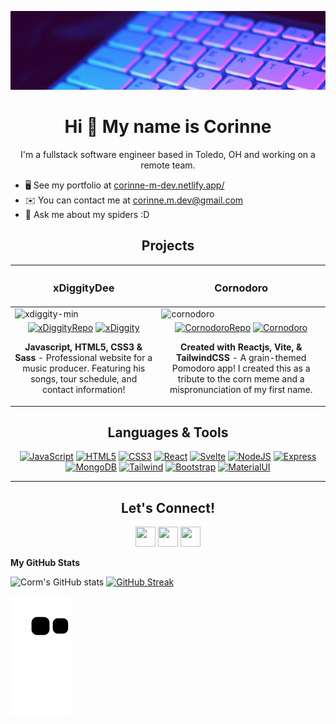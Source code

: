 ![](https://github.com/FullStackCorm/FullStackCorm/blob/main/banner.png)
<div align="center">
  <h1>Hi 👋 My name is Corinne</h1>
  <p>I'm a fullstack software engineer based in Toledo, OH and working on a remote team.
</div>

* 🖥️  See my portfolio at [corinne-m-dev.netlify.app/](http://corinne-m-dev.netlify.app/)
* ✉️  You can contact me at [corinne.m.dev@gmail.com](mailto:corinne.m.dev@gmail.com)
* 💬  Ask me about my spiders :D

<div align="center">
  <h2>Projects</h2>
</div>

| <h3>xDiggityDee</h3>  | <h3>Cornodoro</h3> |
| ------------- | ------------- |
| ![xdiggity-min](https://user-images.githubusercontent.com/101738478/235507404-a6de8be3-7838-43eb-a31f-2e7659551dc0.gif) |  ![cornodoro](https://user-images.githubusercontent.com/101738478/235510631-23bf885d-b88a-4138-9aa5-a57436ccbd5d.gif)|
| <div align="center">[![xDiggityRepo][xDiggityRepo]][xDiggityRepo-url] [![xDiggity][xDiggityDee]][xDiggityDee-url]</div> <p align="center">**Javascript, HTML5, CSS3 & Sass** - Professional website for a music producer. Featuring his songs, tour schedule, and contact information!</p>| <div align="center"> [![CornodoroRepo][CornodoroRepo]][CornodoroRepo-url] [![Cornodoro][Cornodoro]][Cornodoro-url]</div> <p align="center">**Created with Reactjs, Vite, & TailwindCSS** - A grain-themed Pomodoro app! I created this as a tribute to the corn meme and a mispronunciation of my first name.</p>  |


<div align="center">
  <h2>Languages & Tools</h2>
</div>

<p align="center">
  <a href="https://developer.mozilla.org/en-US/docs/Web/JavaScript" target="_blank" rel="noreferrer"><img src="https://raw.githubusercontent.com/danielcranney/readme-generator/main/public/icons/skills/javascript-colored.svg" width="36" height="36" alt="JavaScript" /></a>
  <a href="https://developer.mozilla.org/en-US/docs/Glossary/HTML5" target="_blank" rel="noreferrer"><img src="https://raw.githubusercontent.com/danielcranney/readme-generator/main/public/icons/skills/html5-colored.svg" width="36" height="36" alt="HTML5" /></a>
  <a href="https://www.w3.org/TR/CSS/#css" target="_blank" rel="noreferrer"><img src="https://raw.githubusercontent.com/danielcranney/readme-generator/main/public/icons/skills/css3-colored.svg" width="36" height="36" alt="CSS3" /></a>
  <a href="https://reactjs.org/" target="_blank" rel="noreferrer"><img src="https://raw.githubusercontent.com/danielcranney/readme-generator/main/public/icons/skills/react-colored.svg" width="36" height="36" alt="React" /></a>
  <a href="https://svelte.dev/" target="_blank" rel="noreferrer"><img src="https://raw.githubusercontent.com/danielcranney/readme-generator/main/public/icons/skills/svelte-colored.svg" width="36" height="36" alt="Svelte" /></a>
  <a href="https://nodejs.org/en/" target="_blank" rel="noreferrer"><img src="https://raw.githubusercontent.com/danielcranney/readme-generator/main/public/icons/skills/nodejs-colored.svg" width="36" height="36" alt="NodeJS" /></a>
  <a href="https://expressjs.com/" target="_blank" rel="noreferrer"><img src="https://raw.githubusercontent.com/danielcranney/readme-generator/main/public/icons/skills/express-colored.svg" width="36" height="36" alt="Express" /></a>
  <a href="https://www.mongodb.com/" target="_blank" rel="noreferrer"><img src="https://raw.githubusercontent.com/danielcranney/readme-generator/main/public/icons/skills/mongodb-colored.svg" width="36" height="36" alt="MongoDB" /></a>
  <a href="https://www.tailwindcss.com/" target="_blank" rel="noreferrer"><img src="https://raw.githubusercontent.com/danielcranney/readme-generator/main/public/icons/skills/tailwindcss-colored.svg" width="36" height="36" alt="Tailwind" /></a>
  <a href="https://getbootstrap.com/" target="_blank" rel="noreferrer"><img src="https://raw.githubusercontent.com/danielcranney/readme-generator/main/public/icons/skills/bootstrap-colored.svg" width="36" height="36" alt="Bootstrap" /></a>
  <a href="https://mui.com/" target="_blank" rel="noreferrer"><img src="https://raw.githubusercontent.com/danielcranney/readme-generator/main/public/icons/skills/materialui-colored.svg" width="36" height="36" alt="MaterialUI" /></a>
</p>

<hr />

<div align="center">
  <h2>Let's Connect!</h2>
</div>

<p align="center"> <a href="https://www.github.com/FullStackCorm" target="_blank" rel="noreferrer"><img src="https://raw.githubusercontent.com/danielcranney/readme-generator/main/public/icons/socials/github.svg" width="32" height="32" /></a> <a href="https://www.linkedin.com/in/corinne-manon-michael/" target="_blank" rel="noreferrer"><img src="https://raw.githubusercontent.com/danielcranney/readme-generator/main/public/icons/socials/linkedin.svg" width="32" height="32" /></a> <a href="https://www.twitter.com/FullStackCorm" target="_blank" rel="noreferrer"><img src="https://raw.githubusercontent.com/danielcranney/readme-generator/main/public/icons/socials/twitter.svg" width="32" height="32" /></a></p>

<b>My GitHub Stats</b>

![Corm's GitHub stats](https://github-readme-stats.vercel.app/api?username=FullStackCorm&theme=aura&show_icons=true)
[![GitHub Streak](https://github-readme-streak-stats.herokuapp.com?user=FullStackCorm&theme=aura)](https://git.io/streak-stats)

![Snake animation](https://github.com/FullStackCorm/FullStackCorm/blob/output/github-contribution-grid-snake.svg)


<!-- Project URLs -->
[xDiggityRepo]: https://img.shields.io/badge/repo-8b67db.svg?style=plastic&logo=appveyor=xDiggityDee&logoColor=white
[xDiggityRepo-url]: https://github.com/FullStackCorm/xDiggityDee
[xDiggityDee]: https://img.shields.io/badge/website-4298b8.svg?style=plastic&logo=appveyor=xDiggityDee&logoColor=white
[xDiggityDee-url]: https://xdiggitydee.netlify.app/

[CornodoroRepo]: https://img.shields.io/badge/repo-8b67db.svg?style=plastic&logo=appveyor=cornodoro&logoColor=white
[CornodoroRepo-url]: https://github.com/FullStackCorm/cornodoro
[Cornodoro]: https://img.shields.io/badge/website-4298b8.svg?style=plastic&logo=appveyor=cornodoro&logoColor=white
[Cornodoro-url]: https://cornodoro.netlify.app/

